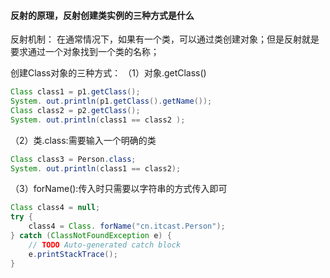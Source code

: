 #### 反射的原理，反射创建类实例的三种方式是什么

反射机制：
在通常情况下，如果有一个类，可以通过类创建对象；但是反射就是要求通过一个对象找到一个类的名称；

创建Class对象的三种方式：
（1）对象.getClass()
```java
Class class1 = p1.getClass();
System. out.println(p1.getClass().getName());
Class class2 = p2.getClass();
System. out.println(class1 == class2 );
```

（2）类.class:需要输入一个明确的类
```java
Class class3 = Person.class;
System. out.println(class1 == class2);
```

（3）forName():传入时只需要以字符串的方式传入即可
```java
Class class4 = null;
try {
	class4 = Class. forName("cn.itcast.Person");
} catch (ClassNotFoundException e) {
	// TODO Auto-generated catch block
	e.printStackTrace();
}
```